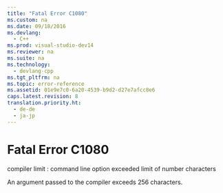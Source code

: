 ```yaml
---
title: "Fatal Error C1080"
ms.custom: na
ms.date: 09/18/2016
ms.devlang: 
  - C++
ms.prod: visual-studio-dev14
ms.reviewer: na
ms.suite: na
ms.technology: 
  - devlang-cpp
ms.tgt_pltfrm: na
ms.topic: error-reference
ms.assetid: 01e9e7c0-6a20-4539-b9d2-d27e7afcc8e6
caps.latest.revision: 8
translation.priority.ht: 
  - de-de
  - ja-jp
---
```

# Fatal Error C1080
compiler limit : command line option exceeded limit of number characters  
  
 An argument passed to the compiler exceeds 256 characters.
